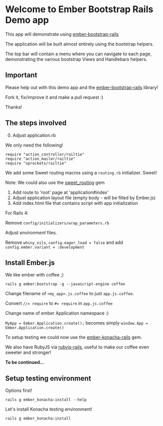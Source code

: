 # Welcome to Ember Bootstrap Rails Demo app

This app will demonstrate using [ember-bootstrap-rails](https://github.com/kristianmandrup/ember-bootstrap-rails)

The application will be built almost entirely using the bootstrap helpers.

The top bar will contain a menu where you can navigate to each page, demonstrating the various bootstrap Views and Handlebars helpers.

## Important

Please help out with this demo app and the [ember-bootstrap-rails](https://github.com/kristianmandrup/ember-bootstrap-rails) library!

Fork it, fix/improve it and make a pull request :)

Thanks!

## The steps involved

0. Adjust application.rb

We only need the following!

```
require "action_controller/railtie"
require "action_mailer/railtie"
require "sprockets/railtie"
```

We add some Sweet routing macros using a `routing.rb` initializer. Sweet!

Note: We could also use the [sweet_routing](https://github.com/kristianmandrup/sweet_routing) gem

1. Add route to 'root' page at 'application#index'
2. Adjust application layout file (empty body - will be filled by Ember.js)
3. Add index.html file that contains script with app initialization

For Rails 4:

Remove `config/initializers/wrap_parameters.rb`

Adjust _environment_ files.

Remove `whiny_nils`, `config.eager_load = false` and add `config.ember.variant = :development`

## Install Ember.js

We like ember with coffee ;)

`rails g ember:bootstrap -g --javascript-engine coffee`

Change filename of `<my_app>.js.coffee` to just `app.js.coffee`.

Convert `//= require` to `#= require` in `app.js.coffee`

Change name of ember Application namespace :)

`MyApp = Ember.Application.create();` becomes simply `window.App = Ember.Application.create()`

To setup testing we could now use the [ember-konacha-rails](https://github.com/kristianmandrup/ember-konacha-rails) gem.

We also have RubyJS via [rubyjs-rails](https://github.com/rubyjs/rubyjs-rails), useful to make our coffee even sweeter and stronger!

**To be continued...**

## Setup testing environment

Options first!

`rails g ember_konacha:install --help`

Let's install Konacha testing environment!

`rails g ember_konacha:install`
